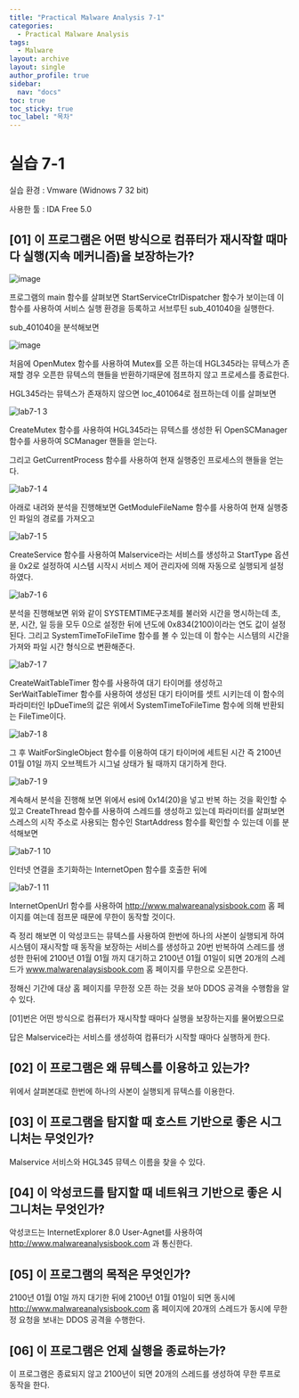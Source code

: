 ```yaml
---
title: "Practical Malware Analysis 7-1"
categories:
  - Practical Malware Analysis
tags:
  - Malware
layout: archive
layout: single
author_profile: true
sidebar:
  nav: "docs"
toc: true
toc_sticky: true
toc_label: "목차"
---
```


# 실습 7-1

실습 환경 : Vmware (Widnows 7 32 bit)

사용한 툴 : IDA Free 5.0

## [01] 이 프로그램은 어떤 방식으로 컴퓨터가 재시작할 때마다 실행(지속 메커니즘)을 보장하는가?

![image](https://user-images.githubusercontent.com/91646923/135704149-85031e04-6261-48ef-aa71-cab2087169e5.png)

프로그램의 main 함수를 살펴보면 StartServiceCtrlDispatcher 함수가 보이는데 이 함수를 사용하여 서비스 실행 환경을 등록하고 서브루틴 sub_401040을 실행한다.

sub_401040을 분석해보면

![image](https://user-images.githubusercontent.com/91646923/135704233-68924caa-cef0-45ca-ac6a-fcdb4d4a7144.png)

처음에 OpenMutex 함수를 사용하여 Mutex를 오픈 하는데 HGL345라는 뮤텍스가 존재할 경우 오픈한 뮤텍스의 핸들을 반환하기때문에 점프하지 않고 프로세스를 종료한다.

HGL345라는 뮤텍스가 존재하지 않으면 loc_401064로 점프하는데 이를 살펴보면

![lab7-1 3](https://user-images.githubusercontent.com/91646923/135704319-30ead248-0504-4426-a27c-b439c019d0b9.JPG)

CreateMutex 함수를 사용하여 HGL345라는 뮤텍스를 생성한 뒤 OpenSCManager 함수를 사용하여 SCManager 핸들을 얻는다.

그리고 GetCurrentProcess 함수를 사용하여 현재 실행중인 프로세스의 핸들을 얻는다.

![lab7-1 4](https://user-images.githubusercontent.com/91646923/135704589-4b193476-8c20-4cd9-9e07-50fbca13d0e0.JPG)

아래로 내려와 분석을 진행해보면 GetModuleFileName 함수를 사용하여 현재 실행중인 파일의 경로를 가져오고

![lab7-1 5](https://user-images.githubusercontent.com/91646923/135704624-fb1a8bdc-27ab-490e-959d-d7506a98327d.JPG)

CreateService 함수를 사용하여 Malservice라는 서비스를 생성하고 StartType 옵션을 0x2로 설정하여 시스템 시작시 서비스 제어 관리자에 의해 자동으로 실행되게 설정하였다.

![lab7-1 6](https://user-images.githubusercontent.com/91646923/135704745-2006eb5c-2413-45bf-be8d-adfa5a057b52.JPG)

분석을 진행해보면 위와 같이 SYSTEMTIME구조체를 불러와 시간을 명시하는데 초, 분, 시간, 일 등을 모두 0으로 설정한 뒤에 년도에 0x834(2100)이라는 연도 값이 설정된다. 그리고
SystemTimeToFileTime 함수를 볼 수 있는데 이 함수는 시스템의 시간을 가져와 파일 시간 형식으로 변환해준다.

![lab7-1 7](https://user-images.githubusercontent.com/91646923/135704804-02e57d07-b7d1-4668-b57c-f856fd129d60.JPG)

CreateWaitTableTimer 함수를 사용하여 대기 타이머를 생성하고 SerWaitTableTimer 함수를 사용하여 생성된 대기 타이머를 셋트 시키는데 이 함수의 파라미터인 IpDueTime의 값은
위에서 SystemTimeToFileTime 함수에 의해 반환되는 FileTime이다.

![lab7-1 8](https://user-images.githubusercontent.com/91646923/135705229-78bf73f2-6c93-456e-8004-fbb9ed204aac.JPG)

그 후 WaitForSingleObject 함수를 이용하여 대기 타이머에 세트된 시간 즉 2100년 01월 01일 까지 오브젝트가 시그널 상태가 될 때까지 대기하게 한다.

![lab7-1 9](https://user-images.githubusercontent.com/91646923/135705458-1ffee9c8-af3e-43f9-ab92-63e544767be7.JPG)

계속해서 분석을 진행해 보면 위에서 esi에 0x14(20)을 넣고 반복 하는 것을 확인할 수 있고 CreateThread 함수를 사용하여 스레드를 생성하고 있는데 파라미터를 살펴보면
스레스의 시작 주소로 사용되는 함수인 StartAddress 함수를 확인할 수 있는데 이를 분석해보면

![lab7-1 10](https://user-images.githubusercontent.com/91646923/135705564-f2966e52-a5cf-4659-8510-6b51d13f05cc.JPG)

인터넷 연결을 초기화하는 InternetOpen 함수를 호출한 뒤에

![lab7-1 11](https://user-images.githubusercontent.com/91646923/135705613-a2190db8-97cb-4451-b0d5-4c4c64b25350.JPG)

InternetOpenUrl 함수를 사용하여 http://www.malwareanalysisbook.com 홈 페이지를 여는데 점프문 때문에 무한이 동작할 것이다.

즉 정리 해보면 이 악성코드는 뮤텍스를 사용하여 한번에 하나의 사본이 실행되게 하여 시스템이 재시작할 때 동작을 보장하는 서비스를 생성하고
20번 반복하여 스레드를 생성한 한뒤에 2100년 01월 01월 까지 대기하고 2100년 01월 01일이 되면 20개의 스레드가 www.malwarenalaysisbook.com 홈 페이지를 무한으로 오픈한다.

정해신 기간에 대상 홈 페이지를 무한정 오픈 하는 것을 보아 DDOS 공격을 수행함을 알 수 있다.

[01]번은 어떤 방식으로 컴퓨터가 재시작할 때마다 실행을 보장하는지를 물어봤으므로

답은 Malservice라는 서비스를 생성하여 컴퓨터가 시작할 때마다 실행하게 한다.

## [02] 이 프로그램은 왜 뮤텍스를 이용하고 있는가?

위에서 살펴본대로 한번에 하나의 사본이 실행되게 뮤텍스를 이용한다.

## [03] 이 프로그램을 탐지할 때 호스트 기반으로 좋은 시그니처는 무엇인가?

Malservice 서비스와 HGL345 뮤텍스 이름을 찾을 수 있다.

## [04] 이 악성코드를 탐지할 때 네트워크 기반으로 좋은 시그니처는 무엇인가?

악성코드는 InternetExplorer 8.0 User-Agnet를 사용하여 http://www.malwareanalysisbook.com 과 통신한다.

## [05] 이 프로그램의 목적은 무엇인가?

2100년 01월 01일 까지 대기한 뒤에 2100년 01월 01일이 되면 동시에 http://www.malwareanalysisbook.com 홈 페이지에 20개의 스레드가 동시에 무한정 요청을 보내는 DDOS 공격을 수행한다.

## [06] 이 프로그램은 언제 실행을 종료하는가?

이 프로그램은 종료되지 않고 2100년이 되면 20개의 스레드를 생성하여 무한 루프로 동작을 한다.
